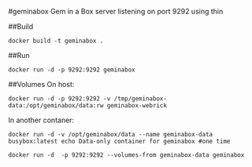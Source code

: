 #geminabox
Gem in a Box server listening on port 9292 using thin

##Build
```
docker build -t geminabox .
```

##Run
```
docker run -d -p 9292:9292 geminabox
```

##Volumes
On host:
```
docker run -d -p 9292:9292 -v /tmp/geminabox-data:/opt/geminabox/data:rw geminabox-webrick
```

In another contaner:
```
docker run -d -v /opt/geminabox/data --name geminabox-data busybox:latest echo Data-only container for geminabox #one time

docker run -d  -p 9292:9292 --volumes-from geminabox-data geminabox
```
